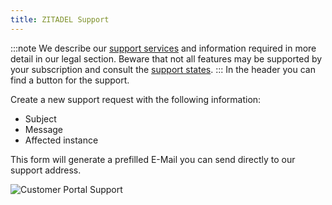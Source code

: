```yaml
---
title: ZITADEL Support
---
```


:::note
We describe our [support services](/docs/legal/support-services) and information required in more detail in our legal section. Beware that not all features may be supported by your subscription and consult the [support states](/docs/support/software-release-cycles-support#support-states).
:::
In the header you can find a button for the support.

Create a new support request with the following information:
- Subject
- Message
- Affected instance

This form will generate a prefilled E-Mail you can send directly to our support address.

![Customer Portal Support](/img/manuals/portal/customer_portal_support.png)